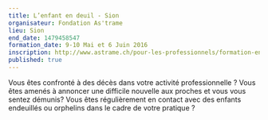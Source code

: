```yaml
---
title: L’enfant en deuil - Sion
organisateur: Fondation As'trame
lieu: Sion
end_date: 1479458547
formation_date: 9-10 Mai et 6 Juin 2016
inscription: http://www.astrame.ch/pour-les-professionnels/formation-enfant-en-deuil.html
published: true
---
```

Vous êtes confronté à des décès dans votre activité professionnelle ? Vous êtes amenés à annoncer une difficile nouvelle aux proches et vous vous sentez démunis? Vous êtes régulièrement en contact avec des enfants endeuillés ou orphelins dans le cadre de votre pratique ?
